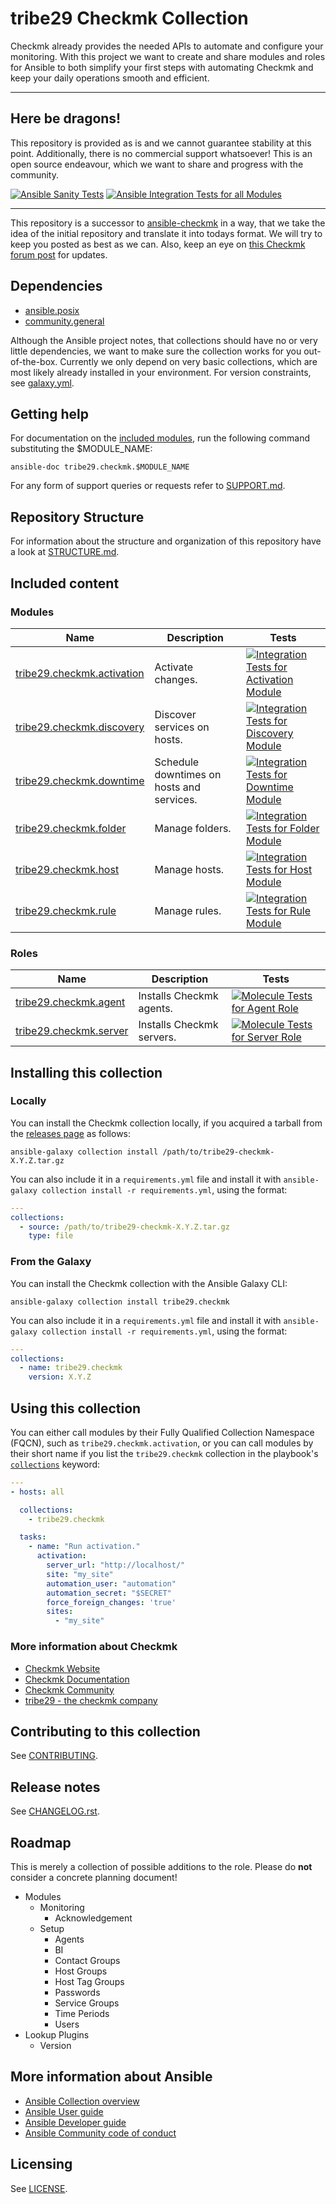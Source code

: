 # tribe29 Checkmk Collection

Checkmk already provides the needed APIs to automate and 
configure your monitoring. With this project we want to create
and share modules and roles for Ansible to both simplify your first steps
with automating Checkmk and keep your daily operations smooth and efficient.

---

## Here be dragons!

This repository is provided as is and we cannot guarantee stability at this point.
Additionally, there is no commercial support whatsoever!
This is an open source endeavour, which we want to share and progress with the community.

[![Ansible Sanity Tests](https://github.com/tribe29/ansible-collection-tribe29.checkmk/actions/workflows/ansible-sanity-tests.yaml/badge.svg)](https://github.com/tribe29/ansible-collection-tribe29.checkmk/actions/workflows/ansible-sanity-tests.yaml)
[![Ansible Integration Tests for all Modules](https://github.com/tribe29/ansible-collection-tribe29.checkmk/actions/workflows/ans-int-tests-full.yaml/badge.svg)](https://github.com/tribe29/ansible-collection-tribe29.checkmk/actions/workflows/ans-int-tests-full.yaml)
<!-- [![Ansible Unit Tests](https://github.com/tribe29/ansible-collection-tribe29.checkmk/actions/workflows/ansible-unit-tests.yaml/badge.svg)](https://github.com/tribe29/ansible-collection-tribe29.checkmk/actions/workflows/ansible-unit-tests.yaml) -->

---

This repository is a successor to [ansible-checkmk](https://github.com/tribe29/ansible-checkmk)
in a way, that we take the idea of the initial repository and translate it into
todays format. We will try to keep you posted as best as we can.
Also, keep an eye on [this Checkmk forum post](https://forum.checkmk.com/t/checkmk-goes-ansible/25428) for updates.

## Dependencies
 - [ansible.posix](https://github.com/ansible-collections/ansible.posix)
 - [community.general](https://github.com/ansible-collections/community.general)

Although the Ansible project notes, that collections should have no or very little dependencies, we want to make sure the  collection works for you out-of-the-box. Currently we only depend on very basic collections, which are most likely already installed in your environment. For version constraints, see [galaxy.yml](galaxy.yml).

## Getting help

For documentation on the [included modules](#modules), run the following
command substituting the $MODULE_NAME:

    ansible-doc tribe29.checkmk.$MODULE_NAME

For any form of support queries or requests refer to [SUPPORT.md](SUPPORT.md).

## Repository Structure

For information about the structure and organization of this repository
have a look at [STRUCTURE.md](docs/STRUCTURE.md).

## Included content

<!--start collection content-->
<!-- ### Inventory plugins
Name | Description
--- | ---
[tribe29.checkmk.ec2](https://github.com/tribe29/ansible-collection-tribe29.checkmk/tree/main/docs/tribe29.checkmk.ec2_inventory.rst)|EC2 inventory source

### Lookup plugins
Name | Description
--- | ---
[tribe29.checkmk.account_attribute](https://github.com/tribe29/ansible-collection-tribe29.checkmk/tree/main/docs/tribe29.checkmk.account_attribute_lookup.rst)|Look up Checkmk account attributes.
-->

### Modules
Name | Description | Tests
--- | --- | ---
[tribe29.checkmk.activation](https://github.com/tribe29/ansible-collection-tribe29.checkmk/blob/main/plugins/modules/activation.py)|Activate changes.|[![Integration Tests for Activation Module](https://github.com/tribe29/ansible-collection-tribe29.checkmk/actions/workflows/ans-int-test-activation.yaml/badge.svg)](https://github.com/tribe29/ansible-collection-tribe29.checkmk/actions/workflows/ans-int-test-activation.yaml)
[tribe29.checkmk.discovery](https://github.com/tribe29/ansible-collection-tribe29.checkmk/blob/main/plugins/modules/discovery.py)|Discover services on hosts.|[![Integration Tests for Discovery Module](https://github.com/tribe29/ansible-collection-tribe29.checkmk/actions/workflows/ans-int-test-discovery.yaml/badge.svg)](https://github.com/tribe29/ansible-collection-tribe29.checkmk/actions/workflows/ans-int-test-discovery.yaml)
[tribe29.checkmk.downtime](https://github.com/tribe29/ansible-collection-tribe29.checkmk/blob/main/plugins/modules/downtime.py)|Schedule downtimes on hosts and services.|[![Integration Tests for Downtime Module](https://github.com/tribe29/ansible-collection-tribe29.checkmk/actions/workflows/ans-int-test-downtime.yaml/badge.svg)](https://github.com/tribe29/ansible-collection-tribe29.checkmk/actions/workflows/ans-int-test-downtime.yaml)
[tribe29.checkmk.folder](https://github.com/tribe29/ansible-collection-tribe29.checkmk/blob/main/plugins/modules/folder.py)|Manage folders.|[![Integration Tests for Folder Module](https://github.com/tribe29/ansible-collection-tribe29.checkmk/actions/workflows/ans-int-test-folder.yaml/badge.svg)](https://github.com/tribe29/ansible-collection-tribe29.checkmk/actions/workflows/ans-int-test-folder.yaml)
[tribe29.checkmk.host](https://github.com/tribe29/ansible-collection-tribe29.checkmk/blob/main/plugins/modules/host.py)|Manage hosts.|[![Integration Tests for Host Module](https://github.com/tribe29/ansible-collection-tribe29.checkmk/actions/workflows/ans-int-test-host.yaml/badge.svg)](https://github.com/tribe29/ansible-collection-tribe29.checkmk/actions/workflows/ans-int-test-host.yaml)
[tribe29.checkmk.rule](https://github.com/tribe29/ansible-collection-tribe29.checkmk/blob/main/plugins/modules/rule.py)|Manage rules.|[![Integration Tests for Rule Module](https://github.com/tribe29/ansible-collection-tribe29.checkmk/actions/workflows/ans-int-test-rule.yaml/badge.svg)](https://github.com/tribe29/ansible-collection-tribe29.checkmk/actions/workflows/ans-int-test-rule.yaml)

### Roles
Name | Description | Tests
--- | --- | ---
[tribe29.checkmk.agent](https://github.com/tribe29/ansible-collection-tribe29.checkmk/blob/main/roles/agent/README.md)|Installs Checkmk agents.|[![Molecule Tests for Agent Role](https://github.com/tribe29/ansible-collection-tribe29.checkmk/actions/workflows/molecule-role-agent.yaml/badge.svg)](https://github.com/tribe29/ansible-collection-tribe29.checkmk/actions/workflows/molecule-role-agent.yaml)
[tribe29.checkmk.server](https://github.com/tribe29/ansible-collection-tribe29.checkmk/blob/main/roles/server/README.md)|Installs Checkmk servers.|[![Molecule Tests for Server Role](https://github.com/tribe29/ansible-collection-tribe29.checkmk/actions/workflows/molecule-role-server.yaml/badge.svg)](https://github.com/tribe29/ansible-collection-tribe29.checkmk/actions/workflows/molecule-role-server.yaml)
<!--end collection content-->

## Installing this collection

### Locally

You can install the Checkmk collection locally, if you acquired a tarball from the [releases page](https://github.com/tribe29/ansible-collection-tribe29.checkmk/releases) as follows:

    ansible-galaxy collection install /path/to/tribe29-checkmk-X.Y.Z.tar.gz

You can also include it in a `requirements.yml` file and install it with
`ansible-galaxy collection install -r requirements.yml`, using the format:
```yaml
---
collections:
  - source: /path/to/tribe29-checkmk-X.Y.Z.tar.gz
    type: file
```

### From the Galaxy

You can install the Checkmk collection with the Ansible Galaxy CLI:

    ansible-galaxy collection install tribe29.checkmk

You can also include it in a `requirements.yml` file and install it with
`ansible-galaxy collection install -r requirements.yml`, using the format:

```yaml
---
collections:
  - name: tribe29.checkmk
    version: X.Y.Z
```

## Using this collection

You can either call modules by their Fully Qualified Collection Namespace (FQCN),
such as `tribe29.checkmk.activation`, or you can call modules by their short name
if you list the `tribe29.checkmk` collection in the playbook's [`collections`](https://docs.ansible.com/ansible/devel/user_guide/collections_using.html#using-collections-in-playbooks) keyword:

```yaml
---
- hosts: all

  collections:
    - tribe29.checkmk

  tasks:
    - name: "Run activation."
      activation:
        server_url: "http://localhost/"
        site: "my_site"
        automation_user: "automation"
        automation_secret: "$SECRET"
        force_foreign_changes: 'true'
        sites:
          - "my_site"
```
### More information about Checkmk

* [Checkmk Website](https://checkmk.com)
* [Checkmk Documentation](https://docs.checkmk.com/)
* [Checkmk Community](https://forum.checkmk.com/)
* [tribe29 - the checkmk company](https://tribe29.com)

## Contributing to this collection

See [CONTRIBUTING](CONTRIBUTING).

## Release notes
<!--Add a link to a changelog.rst file or an external docsite to cover this information. -->
See [CHANGELOG.rst](CHANGELOG.rst).

## Roadmap
<!-- Optional. Include the roadmap for this collection, and the proposed release/versioning strategy so users can anticipate the upgrade/update cycle. -->
This is merely a collection of possible additions to the role.
Please do **not** consider a concrete planning document!

- Modules
  - Monitoring
    - Acknowledgement
  - Setup
    - Agents
    - BI
    - Contact Groups
    - Host Groups
    - Host Tag Groups
    - Passwords
    - Service Groups
    - Time Periods
    - Users
- Lookup Plugins
  - Version

## More information about Ansible

- [Ansible Collection overview](https://github.com/ansible-collections/overview)
- [Ansible User guide](https://docs.ansible.com/ansible/latest/user_guide/index.html)
- [Ansible Developer guide](https://docs.ansible.com/ansible/latest/dev_guide/index.html)
- [Ansible Community code of conduct](https://docs.ansible.com/ansible/latest/community/code_of_conduct.html)

## Licensing
See [LICENSE](LICENSE).
